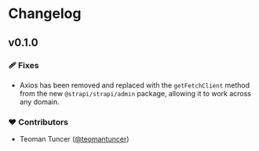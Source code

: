# Changelog

## v0.1.0

### 🩹 Fixes

- Axios has been removed and replaced with the `getFetchClient` method from the new `@strapi/strapi/admin` package, allowing it to work across any domain.

### ❤️ Contributors

- Teoman Tuncer ([@teomantuncer](http://github.com/teomantuncer))
